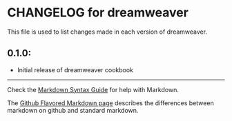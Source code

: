 # CHANGELOG for dreamweaver

This file is used to list changes made in each version of dreamweaver.

## 0.1.0:

* Initial release of dreamweaver cookbook

- - - 
Check the [Markdown Syntax Guide](http://daringfireball.net/projects/markdown/syntax) for help with Markdown.

The [Github Flavored Markdown page](http://github.github.com/github-flavored-markdown/) describes the differences between markdown on github and standard markdown.

